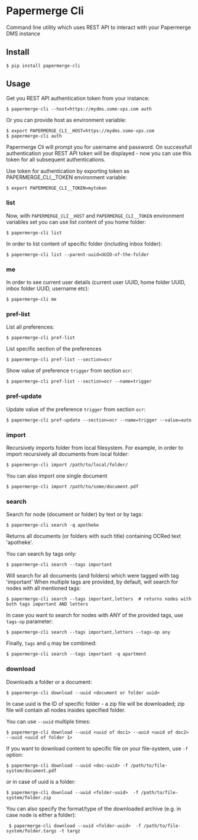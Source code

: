 # Papermerge Cli

Command line utility which uses REST API to interact with your Papermerge DMS instance

## Install

    $ pip install papermerge-cli

## Usage

Get you REST API authentication token from your instance:

    $ papermerge-cli --host=https://mydms.some-vps.com auth

Or you can provide host as environment variable:

    $ export PAPERMERGE_CLI__HOST=https://mydms.some-vps.com
    $ papermerge-cli auth

Papermerge Cli will prompt you for username and password. On successfull
authentication your REST API token will be displayed - now you can use
this token for all subsequent authentications.

Use token for authentication by exporting token as PAPERMERGE_CLI__TOKEN environment
variable:

    $ export PAPERMERGE_CLI__TOKEN=mytoken

### list

Now, with `PAPERMERGE_CLI__HOST` and `PAPERMERGE_CLI__TOKEN` environment variables
set you can use list content of you home folder:

    $ papermerge-cli list

In order to list content of specific folder (including inbox folder):

    $ papermerge-cli list --parent-uuid=UUID-of-the-folder

### me

In order to see current user details (current user UUID, home folder UUID, inbox folder UUID, username etc):

    $ papermerge-cli me

### pref-list

List all preferences:

    $ papermerge-cli pref-list

List specific section of the preferences

    $ papermerge-cli pref-list --section=ocr

Show value of preference `trigger` from section `ocr`:

    $ papermerge-cli pref-list --section=ocr --name=trigger

### pref-update

Update value of the preference `trigger` from section `ocr`:

    $ papermerge-cli pref-update --section=ocr --name=trigger --value=auto


### import

Recursively imports folder from local filesystem. For example, in order
to import recursively all documents from local folder:

    $ papermerge-cli import /path/to/local/folder/

You can also import one single document

    $ papermerge-cli import /path/to/some/document.pdf

### search

Search for node (document or folder) by text or by tags:

    $ papermerge-cli search -q apotheke

Returns all documents (or folders with such title) containing OCRed text 'apotheke'.

You can search by tags only:

    $ papermerge-cli search --tags important

Will search for all documents (and folders) which were tagged with tag 'important'
When multiple tags are provided, by default, will search for nodes with all mentioned tags:

    $ papermerge-cli search --tags important,letters  # returns nodes with both tags important AND letters

In case you want to search for nodes with ANY of the provided tags, use `tags-op` parameter:

    $ papermerge-cli search --tags important,letters --tags-op any

Finally, `tags` and `q` may be combined:

    $ papermerge-cli search --tags important -q apartment

### download

Downloads a folder or a document:

    $ papermerge-cli download --uuid <document or folder uuid>

In case uuid is the ID of specific folder - a zip file will be downloaded; zip file will contain
all nodes insides specified folder.

You can use `--uuid` multiple times:

    $ papermerge-cli download --uuid <uuid of doc1> --uuid <uuid of doc2> --uuid <uuid of folder 1>

If you want to download content to specific file on your file-system, use `-f` option:

    $ papermerge-cli download --uuid <doc-uuid> -f /path/to/file-system/document.pdf

or in case of uuid is a folder:

    $ papermerge-cli download --uuid <folder-uuid>  -f /path/to/file-system/folder.zip

You can also specify the format/type of the downloaded archive (e.g. in case node is either a folder):

     $ papermerge-cli download --uuid <folder-uuid>  -f /path/to/file-system/folder.targz -t targz
